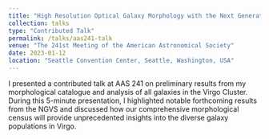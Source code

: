 ```yaml
---
title: "High Resolution Optical Galaxy Morphology with the Next Generation Virgo Cluster Survey"
collection: talks
type: "Contributed Talk"
permalink: /talks/aas241-talk
venue: "The 241st Meeting of the American Astronomical Society"
date: 2023-01-12
location: "Seattle Convention Center, Seattle, Washington, USA"
---
```


I presented a contributed talk at AAS 241 on  preliminary results from my morphological catalogue and analysis of all galaxies in the Virgo Cluster. During this 5-minute presentation, I highlighted notable forthcoming results from the NGVS and discussed how our comprehensive morphological census will provide unprecedented insights into the diverse galaxy populations in Virgo.
